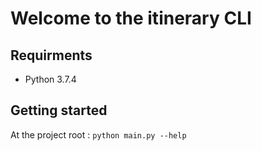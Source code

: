 Welcome to the itinerary CLI
============================

Requirments
-----------
* Python 3.7.4

Getting started
---------------
At the project root : `python main.py --help`
